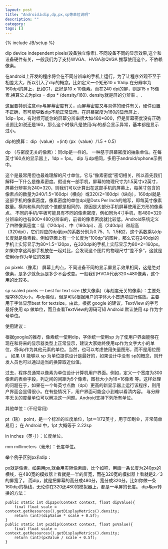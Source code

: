 ```yaml
---
layout: post
title: "Android上dip,dp,px,sp等单位说明"
description: ""
category: 
tags: []
---
```

{% include JB/setup %}

dip  device independent pixels(设备独立像素). 不同设备不同的显示效果,这个和设备硬件有关，一般我们为了支持WVGA、HVGA和QVGA 推荐使用这个，不依赖像素。


在android上开发的程序将会在不同分辨率的手机上运行。为了让程序外观不至于相差太大，所以引入了dip的概念。比如定义一个矩形10 x 10dip.在分辨率为160dpi的屏上，比如G1，正好是10 x 10像素。而在240 dpi的屏，则是15 x 15像素.换算公式为pixs = dips * (density/160). density就是屏的分辨率 。.


这里要特别注意dip与屏幕密度有关，而屏幕密度又与具体的硬件有关，硬件设置不正确，有可能导致dip不能正常显示。在屏幕密度为160的显示屏上，1dip=1px，有时候可能你的屏幕分辨率很大如480*800，但是屏幕密度没有正确设置比如说还是160，那么这个时候凡是使用dip的都会显示异常，基本都是显示过小。


dip的换算： dip（value）=(int) (px（value）/1.5 + 0.5)

dp （与密度无关的像素）：同dip是一样的。 一种基于屏幕密度的抽象单位。在每英寸160点的显示器上，1dp = 1px。 dip 与dp相同，多用于android/ophone示例中。

这个是最常用但也最难理解的尺寸单位。它与“像素密度”密切相关，所以首先我们解释一下什么是像素密度。假设有一部手机，屏幕的物理尺寸为1.5英寸x2英寸，屏幕分辨率为240×320，则我们可以计算出在这部手机的屏幕上，每英寸包含的像素点的数量为240/1.5=160dpi（横向）或320/2=160dpi（纵向），160dpi就是这部手机的像素密度，像素密度的单位dpi是Dots Per Inch的缩写，即每英寸像素数量。横向和纵向的这个值都是相同的，原因是大部分手机屏幕使用正方形的像素点。
不同的手机/平板可能具有不同的像素密度，例如同为4寸手机，有480×320分辨率的也有800×480分辨率的，前者的像素密度就比较低。Android系统定义了四种像素密度：低（120dpi）、中（160dpi）、高（240dpi）和超高（320dpi），它们对应的dp到px的系数分别为0.75、1、1.5和2，这个系数乘以dp长度就是像素数。例如界面上有一个长度为“100dp”的图片，那么它在240dpi的手机上实际显示为80×1.5=120px，在320dpi的手机上实际显示为80×2=160px。如果你拿这两部手机放在一起对比，会发现这个图片的物理尺寸“差不多”，这就是使用dp作为单位的效果

px  pixels（像素）  屏幕上的点，不同设备不同的显示屏显示效果相同，这是绝对像素，是多少就永远是多少不会改变。一般我们HVGA代表320×480像素，这个用的比较多。

sp  scaled pixels — best for text size (放大像素)（与刻度无关的像素）：主要处理字体的大小。与dp类似，但是可以根据用户的字体大小首选项进行缩放。主要用于字体显示best for textsize。由此，根据 google 的建议，TextView 的字号最好使用 sp 做单位，而且查看TextView的源码可知 Android 默认使用 sp 作为字号单位。

使用建议：

根据google的推荐，像素统一使用dip，字体统一使用sp
为了使用户界面能够在现在和将来的显示器类型上正常显示，建议大家始终使用sp作为文字大小的单位，将dip作为其他元素的单位。当然，也可以考虑使用矢量图形，而不是用位图 。
如果 UI 能够以 sp 为单位提供设计是最好的，如果设计中没有 sp的概念，则开发人员也可以通过适当的换算取近似值。

过去，程序员通常以像素为单位设计计算机用户界面。例如，定义一个宽度为300像素的表单字段，列之间的间距为5个像素，图标大小为16×16像素 等。这样处理的问题在于，如果在一个每英寸点数（dpi）更高的新显示器上运行该程序，则用户界面会显得很小。在有些情况下，用户界面可能会小到难以看清内容。
与分辨率无关的度量单位可以解决这一问题。Android支持下列所有单位。

其他单位：(不经常用)

pt（磅） point，是一个标准的长度单位，1pt＝1/72英寸，用于印刷业，非常简单易用； 在 Android 中，1pt 大概等于 2.22sp

in  inches（英寸）：长度单位。

mm  millimeters（毫米）：长度单位。

举个例子区别px和dip：
> 
px就是像素，如果用px,就会用实际像素画，比个如吧，用画一条长度为240px的横线，在480宽的模拟器上看就是一半的屏宽，而在320宽的模拟器上看就是2／3的屏宽了。 而dip，就是把屏幕的高分成480分，宽分成320分。比如你做一条160dip的横线，无论你在320还480的模拟器上，都是一半屏的长度。
dip与px转换的方法：

    public static int dip2px(Context context, float dipValue){
		final float scale = context.getResources().getDisplayMetrics().density;
		return (int)(dipValue * scale + 0.5f);
	}
	public static int px2dip(Context context, float pxValue){
		final float scale = context.getResources().getDisplayMetrics().density;
		return (int)(pxValue / scale + 0.5f);
	}
